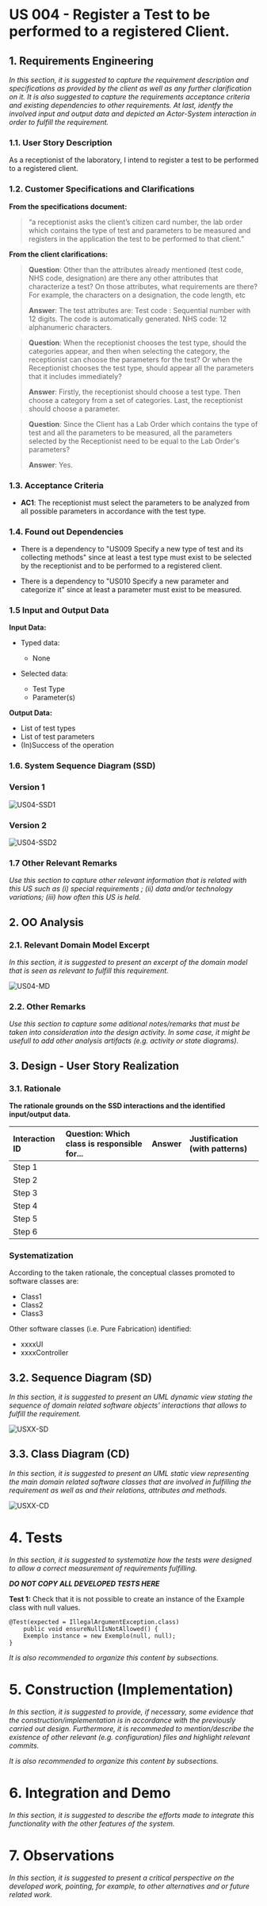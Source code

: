 # US 004 - Register a Test to be performed to a registered Client.

## 1. Requirements Engineering

*In this section, it is suggested to capture the requirement description and specifications as provided by the client as well as any further clarification on it. It is also suggested to capture the requirements acceptance criteria and existing dependencies to other requirements. At last, identfy the involved input and output data and depicted an Actor-System interaction in order to fulfill the requirement.*


### 1.1. User Story Description

As a receptionist of the laboratory, I intend to register a test to be performed to a registered client.

### 1.2. Customer Specifications and Clarifications 

**From the specifications document:**

>“a receptionist asks the client’s citizen card number, the lab order which contains the type of test and parameters to be measured and registers
>in the application the test to be performed to that client.”


**From the client clarifications:**

>**Question**: Other than the attributes already mentioned (test code, NHS code, designation) are there any other attributes that characterize a test? On those attributes, what requirements are there? For example, the characters on a designation, the code length, etc
>
>**Answer**: The test attributes are:
>Test code : Sequential number with 12 digits. The code is automatically generated.
>NHS code: 12 alphanumeric characters.


>**Question**: When the receptionist chooses the test type, should the categories appear, and then when selecting the category, the receptionist can choose the parameters for the test? Or when the Receptionist chooses the test type, should appear all the parameters that it includes immediately?
>
>**Answer**: Firstly, the receptionist should choose a test type. Then choose a category from a set of categories. Last, the receptionist should choose a parameter.


>**Question**: Since the Client has a Lab Order which contains the type of test and all the parameters to be measured, all the parameters selected by the Receptionist need to be equal to the Lab Order's parameters?
>
>**Answer**: Yes. 

### 1.3. Acceptance Criteria

* **AC1**: The receptionist must select the parameters to be analyzed from all possible parameters in accordance with the test type.

### 1.4. Found out Dependencies

* There is a dependency to "US009 Specify a new type of test and its collecting methods" since at least a test type must exist to be selected by the receptionist and to be performed to a registered client. 
  

* There is a dependency to "US010 Specify a new parameter and categorize it" since at least a parameter must exist to be measured.

### 1.5 Input and Output Data

**Input Data:**

* Typed data:
    * None


* Selected data:
    * Test Type
    * Parameter(s)


**Output Data:**

* List of test types
* List of test parameters
* (In)Success of the operation


### 1.6. System Sequence Diagram (SSD)

### **Version 1**

![US04-SSD1](US04_SSD1.svg)

### **Version 2**

![US04-SSD2](US04_SSD2.svg)

### 1.7 Other Relevant Remarks

*Use this section to capture other relevant information that is related with this US such as (i) special requirements ; (ii) data and/or technology variations; (iii) how often this US is held.* 


## 2. OO Analysis

### 2.1. Relevant Domain Model Excerpt 
*In this section, it is suggested to present an excerpt of the domain model that is seen as relevant to fulfill this requirement.* 

![US04-MD](US04_MD.svg)

### 2.2. Other Remarks

*Use this section to capture some aditional notes/remarks that must be taken into consideration into the design activity. In some case, it might be usefull to add other analysis artifacts (e.g. activity or state diagrams).* 



## 3. Design - User Story Realization 

### 3.1. Rationale

**The rationale grounds on the SSD interactions and the identified input/output data.**

| Interaction ID | Question: Which class is responsible for... | Answer  | Justification (with patterns)  |
|:-------------  |:--------------------- |:------------|:---------------------------- |
| Step 1  		 |							 |             |                              |
| Step 2  		 |							 |             |                              |
| Step 3  		 |							 |             |                              |
| Step 4  		 |							 |             |                              |
| Step 5  		 |							 |             |                              |
| Step 6  		 |							 |             |                              |              

### Systematization ##

According to the taken rationale, the conceptual classes promoted to software classes are: 

 * Class1
 * Class2
 * Class3

Other software classes (i.e. Pure Fabrication) identified: 
 * xxxxUI  
 * xxxxController

## 3.2. Sequence Diagram (SD)

*In this section, it is suggested to present an UML dynamic view stating the sequence of domain related software objects' interactions that allows to fulfill the requirement.* 

![USXX-SD](USXX-SD.svg)

## 3.3. Class Diagram (CD)

*In this section, it is suggested to present an UML static view representing the main domain related software classes that are involved in fulfilling the requirement as well as and their relations, attributes and methods.*

![USXX-CD](USXX-CD.svg)

# 4. Tests 
*In this section, it is suggested to systematize how the tests were designed to allow a correct measurement of requirements fulfilling.* 

**_DO NOT COPY ALL DEVELOPED TESTS HERE_**

**Test 1:** Check that it is not possible to create an instance of the Example class with null values. 

	@Test(expected = IllegalArgumentException.class)
		public void ensureNullIsNotAllowed() {
		Exemplo instance = new Exemplo(null, null);
	}

*It is also recommended to organize this content by subsections.* 

# 5. Construction (Implementation)

*In this section, it is suggested to provide, if necessary, some evidence that the construction/implementation is in accordance with the previously carried out design. Furthermore, it is recommeded to mention/describe the existence of other relevant (e.g. configuration) files and highlight relevant commits.*

*It is also recommended to organize this content by subsections.* 

# 6. Integration and Demo 

*In this section, it is suggested to describe the efforts made to integrate this functionality with the other features of the system.*


# 7. Observations

*In this section, it is suggested to present a critical perspective on the developed work, pointing, for example, to other alternatives and or future related work.*





